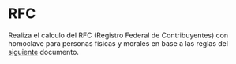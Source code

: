 # RFC
Realiza el calculo del RFC (Registro Federal de Contribuyentes) con homoclave para personas físicas y morales en base a las reglas del [siguiente][1] documento.

[1]: https://www.mariovaldez.net/files/IFAI%200610100135506%20065%20Algoritmo%20para%20generar%20el%20RFC%20con%20homoclave%20para%20personas%20fisicas%20y%20morales.pdf